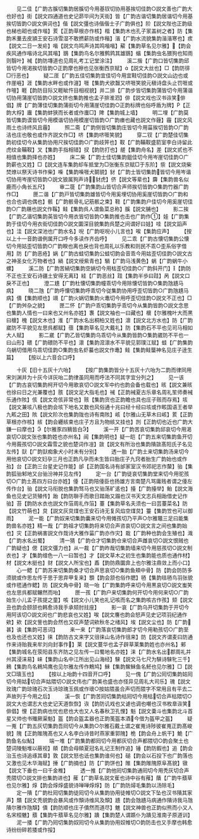 <!-- { "loadSidebar": true } -->
　　见二佳【广韵古膎切集韵居膎切今用基钗切协用基挨切佳韵○説文善也广韵大也好也】街【説文四通道也史记昴毕间为天街】皆【广韵古谐切集韵居谐切今用基挨切皆韵○説文俱词也】偕【説文彊也诗偕偕士子广韵俱也】阶【説文陛也正韵级也梯也砌也或作堦】荄【正韵草根亦作核】楷【集韵木也孔子冡盖树之者】防【集韵禾藳去皮頴王安石诗雪湿不敢撚薪防或作稭】湝【广韵水流貌集韵湝湝寒也】痎【説文二日一发疟】喈【説文鸟鸣声诗其鸣喈喈】薢【集韵草名见尔雅】【韵会疾风通作喈诗北风其喈】鶛【集韵鸟名尔雅鹩鹑其雄鶛】蝔【集韵虫名猥狗也知雨则翳叶】裓【韵防塼道也见周礼考工记堂涂注】
　　溪二揩【广韵口皆切集韵邱皆切今用渇挨切皆韵○正韵摩也擦也见张衡西京赋】【説文大丝也】□【韵防徘□行恶也】
　　疑二厓【广韵五佳切集韵宜佳切今用宜鞋切佳韵○説文山边也或作崖崕】涯【集韵水畔也或作漄】啀【集韵犬欲齧又哜啀笑貌元稹诗盘头止罚啀或作嘊】睚【韵防目际又睚眦忤目相视貌】并二排【广韵步皆切集韵蒲皆切今用蒲谐切协用蒲崖切皆韵○説文挤也集韵推也孟子排淮泗】俳【説文戏也汉书诙笑俳倡】牌【广韵薄佳切集韵蒲街切今用蒲崖切佳韵○正韵标牌也俗呼盾为牌】【正韵大桴】蠯【集韵蚌狭而长者或作螷□】陴【集韵城上墙】
　　明二埋【广韵莫皆切集韵谟皆切今用模谐切协用模崖切皆韵○广韵瘗也藏也説文作薶】霾【説文风雨土也诗终风且霾】
　　照二斋【广韵侧皆切集韵庄皆切今用菑挨切皆韵○广韵洁也庄也敬也或作齐説文作□】哜【集韵哜啀笑貌】
　　穿二钗【广韵楚佳切集韵初佳切今从集韵协用尺挨切佳韵○广韵歧笄也】靫【广韵鞴靫盛箭室李白诗留此虎纹金鞴靫】叉【集韵手指相错】扠【韵防打也】艖【集韵舟名】差【説文贰也不相值也集韵择也亦姓】
　　床二柴【广韵士佳切集韵鉏佳切今用岑崖切佳韵○广韵薪也又姓】□【説文连车集韵却车抵堂为□张衡东京赋□于东阶】祡【説文烧柴焚燎以祭天诗书作柴】喍【集韵喍啀犬鬬貌】豺【广韵士皆切集韵皆切今用岑谐切协用岑崖切皆韵○説文狼属狗声诗豺虎】侪【説文等辈也】麡【集韵兽名似鹿而小角长五尺】
　　审二簁【广韵集韵山皆切合声师挨切皆韵○集韵竹器广韵作□】
　　匣二谐【广韵戸皆切集韵雄皆切今用奚埋切协用奚崖切皆韵○广韵和也合也调也偶也】骸【广韵骸骨礼记筋骸之束】鞋【广韵集韵户佳切今用奚崖切佳韵○广韵屩也説文作鞵】鲑【集韵呉人谓鱼菜总称】膎【説文脯也】
　　影二挨【广韵乙谐切集韵英皆切今用衣皆切皆韵○集韵推也击也广韵作】娃【广韵集韵于佳切今用衣街切佳韵○説文圜深目貌集韵呉楚之间谓好曰娃】哇【説文謟声也】洼【説文深池也广韵水名】唲【广韵呕唲小儿言也】唉【集韵应声】
　　【按以上十一音韵谱例属开口呼今多读作齐齿呼】
　　见二乖【广韵古懐切集韵公懐切今用姑歪切皆韵○广韵睽也离也戾也背也周礼以乐教和则民不乖○歪系俗字借用】防【广韵恶疮】娲【广韵古蛙切集韵公蛙切韵会音乖今用姑歪切佳韵○説文古之神圣女化万物者也】緺【説文绶紫青也】騧【广韵马浅黄色】蜗【广韵蜗牛小螺】
　　溪二防【广韵苦緺切集韵空娲切今用枯歪切佳韵○广韵斜开门】【韵防不正也王安石诗疆土安得无离】絓【广韵恶丝】跬【集韵半歩曰跬】呙【説文口戾不正也】
　　澄二尵【广韵杜懐切集韵幢乖切今用除懐切皆韵○集韵虺尵马病】
　　晓二虺【广韵呼懐切集韵呼乖切今従集韵协用呼歪切皆韵○广韵虺尵马病】僓【集韵顺也】竵【广韵火娲切集韵火鼃切今用呼歪切佳韵○説文不正也】□【广韵舛杂之貌】
　　匣二怀【广韵户乖切集韵乎乖切今从集韵皆韵○説文念思也集韵人情也一曰来也又州名亦姓】褢【説文袖也一曰藏也】櫰【尔雅槐叶大而黒曰櫰】槐【説文木也】淮【广韵水名出桐柏又姓也】瀤【説文北方水也】防【广韵崴防不平貌见左思呉都赋】蘹【集韵草名见大戴礼】防【集韵石不平也见司马相如大人赋】
　　影二崴【广韵乙皆切集韵乌乖切今从集韵皆韵○集韵崴防不平也一曰山形】碨【广韵碨防不平也】瀤【集韵溛瀤水不平貌见郭璞江赋】蛙【广韵集韵乌蜗切借用乌乖切佳韵○集韵虫名虾蟇也説文作鼃】鲑【集韵鲑蠪神名见庄子逹生篇】
　　【按以上六音合口呼】

　　十灰【旧十五灰十六咍】
　　【按广韵集韵皆分十五灰十六咍为二韵而律同用宋刘渊并为十灰今详灰咍二韵律虽同用而呼法不同其字宜分列之】
　　见一该【广韵古哀切集韵柯开切今用歌哀切○説文军中约也韵会备也载也】晐【説文兼晐也徐曰日之光兼覆也】胲【説文足大指毛也】祴【正韵裓夏古乐章名周礼笙师奏裓乐通作陔】侅【説文竒侅非常也】赅【集韵货也正韵瞻也具也庄子赅而存焉】垓【説文兼垓八极也韵会垓下地名又数也风俗通十兆曰经十经曰垓或作畡国语王者举九畡之田】陔【説文阶次也集韵陇也诗有南陔】峐【尔雅山无草木曰峐】荄【正韵草根亦作核】絯【韵会纒絯束也庄子方且为物絯又挂也】剀【正韵切也近也广韵大鎌一曰摩也】【尔雅豕四豴皆白】
　　溪一开【广韵苦哀切集韵邱哀切今用渇哀切○説文张也集韵姓也亦州名】闿【集韵明也】疑一皑【广韵五来切集韵鱼开切今用莪孩切○説文霜雪之貌也楚词作凒】敳【説文有所治也集韵隤敳髙阳氏子名见左传】獃【广韵獃痴象犬小时未有分别】
　　透一胎【广韵土来切集韵汤来切今用他哀切○説文妇孕三月也正韵凡孕而未生皆曰胎庄子九窍者胎生广韵始也或作孡】台【正韵三台星史记作能】邰【正韵国名诗有邰家室汉书郊祀志作斄】骀【集韵狐骀邾地又台骀汾神并见左传】
　　定一台【广韵徒哀切集韵堂来切今用驼孩切○广韵土髙四方曰台亦姓】儓【正韵陪儓臣也扬雄方言南楚凡骂庸贱者谓之儓左传作台】骀【説文马衔脱也集韵驽马也又骀荡旷逺也】擡【广韵擡举】鲐【説文海鱼也见史记货殖传】跆【韵防聨手而歌日踏跆又蹋也汉书天文志兵相跆借史记作骀】苔【韵防水衣也説文作菭周礼作箈】薹【集韵草名夫须也一曰芸薹菜名】防【説文竹萌也】炱【説文灰炱煤也王安石诗无复风焰空煤炱】籉【集韵笠也可以御雨】
　　泥一能【广韵奴来切集韵囊来切今用傩孩切乃平声○尔雅鼈三足曰能集韵兽名亦姓】精一哉【广韵祖才切集韵将来切合声咨哀切○説文言之间也集韵始也】灾【正韵祸害説文作烖诗大雅作菑广韵亦作灾】栽【广韵种也韵会生殖也】渽【广韵水名出蜀】
　　清一猜【广韵仓才切集韵仓来切合声雌哀切○説文恨贼也广韵疑也】偲【説文彊力也】从一裁【广韵昨哉切集韵墙来切今用慈孩切○説文制衣也】才【集韵缯色一八一曰暂也】才【説文草木之初生也集韵能也质也通作材】材【説文木挺也】财【説文人所宝也】鼒【韵防鼎圜弇上也尔雅注鼎敛上而小口】
　　心一鳃【广韵苏来切集韵桑才切合声思哀切○集韵鱼頬中骨】防【韵会防防多须貌或作思左传于思于思弃甲复来】顋【韵会颔也俗作腮】毢【集韵毰毢鸟羽张貌或作毸通作鳃】防【説文角中骨】晓一咍【广韵集韵呼来切今用黒哀切○説文蚩笑也左思呉都赋冁然而咍】
　　匣一孩【广韵户来切集韵何开切今用何来切○广韵始生小儿孟子孩提之童】咳【説文小儿笑也礼记咳而名之集韵咳古作孩】颏【説文丑也韵会颐颔也韩愈诗我手承颏肘拄座】
　　影一哀【广韵乌开切集韵于开切今用阿该切○説文闵也广韵悲哀也又姓】唉【説文譍也韵会怒声见史记项羽纪通作欸】欸【説文訾也韵会然也又叹声楚词欸秋冬之绪风】埃【説文尘也】防【广韵甚】诶【集韵可恶词】
　　来一来【广韵落哀切集韵郎才切今用勒孩切○广韵至也及也还也又姓】徕【韵防古文来字又徂徕山名诗作徂来】防【説文齐谓麦曰防通作来诗贻我来牟刘向封事作】莱【説文蔓华也孟子辟草莱集韵姓也亦州名】郲【集韵城名在荥阳县东齐防之见左传一曰蜀地名亦姓】涞【广韵水名出郡周礼并州其浸涞易】崃【集韵山名中江所出见山海经】騋【説文马七尺为騋诗騋牝三千】鶆【集韵鸟名鶆鸠鹰也见尔雅左传作鷞鸠】鯠【集韵鯬鯠鱼名魾也见尔雅】□【説文□瓄玉也】
　　【按以上咍韵十四音开口呼】
　　见一傀【广韵公囘切集韵姑囘切今用姑切合声姑隈切○説文伟也广韵美也盛也亦怪异见周礼大司乐】瑰【説文玫瑰广韵琼瑰石次玉诗琼瑰玉佩或作瓌○按姑隈虽合声切而隈字不常用且有平去二声故列于今用之后】
　　溪一恢【广韵苦囘切集韵枯囘切今用枯切合声枯隈切○説文大也谓志大也史记天道恢恢】诙【韵防讥戏也又谑也调也嘲也汉书枚臯诙笑俳倡】悝【正韵病也忧也悲也大也又人名春秋卫孔悝】魁【説文羮斗也集韵北斗首星又帅也书殱厥渠魁】盔【韵会盔盂器也正韵笺盔本酒今借为盔甲之盔】
　　疑一嵬【广韵五灰切集韵吾囘切今从集韵○尔雅石戴土谓之崔嵬诗陟彼崔嵬正韵髙峻貌】隗【正韵陮隗髙也又人名李白诗昔时燕家重郭隗】桅【韵会舟上帆干】鮠【广韵鱼名似鮎】
　　端一堆【广韵集韵都囘切今用都灰切合声都隈切○韵会聚土也楚词陵魁堆以蔽视】頧【韵会母頧夏冠名礼记王制作追】锤【韵防鍜也】追【韵会治玉也诗追琢其章】敦【説文怒也诋也集韵谁何也】磓【韵会以石投下也广韵落也又激也见木华海赋】捶【广韵摘也】防【广韵饼也】陮【集韵陮隗原阜髙貌】镦【説文下垂也一曰千金椎】
　　透一推【广韵他囘切集韵通囘切今用秃灰切合声秃隈切○説文排也集韵进也】蓷【广韵草名説文萑也诗中谷有蓷】藬【广韵牛蘈草也见尔雅】焞【韵会焞焞盛貌诗啴啴焞焞】防【广韵防燖毛集韵以汤除毛】
　　定一隤【广韵杜囘切集韵徒囘切今从集韵协用徒帷切○説文下坠也汉书隤其家声】穨【説文秃貌韵会暴风或作頽诗维风及頽】尵【韵会虺尵马病通作隤诗我马虺隤尔雅作虺頽】僓【韵防顺也庄子僓然而道尽】魋【説文神兽也正韵似熊而小又人名宋桓魋】蘈【集韵牛蘈草名见尔雅】蹪【集韵楚人谓踬仆为蹪见淮南子原道训】
　　泥一捼【广韵乃囘切集韵奴囘切今从集韵协用奴帷切○韵防击也又手摩也韩愈诗纷纷碎若捼或作挼】
